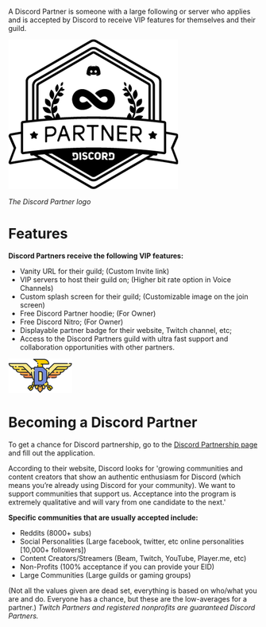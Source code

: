 <!-- TITLE: Partner -->

A Discord Partner is someone with a large following or server who applies and is accepted by Discord to receive VIP features for themselves and their guild.

![Partnerlogo](/uploads/partner/partnerlogo.png "Partnerlogo")

*The Discord Partner logo*

# Features
**Discord Partners receive the following VIP features:**
* Vanity URL for their guild; (Custom Invite link)
* VIP servers to host their guild on; (Higher bit rate option in Voice Channels)
* Custom splash screen for their guild; (Customizable image on the join screen)
* Free Discord Partner hoodie; (For Owner)
* Free Discord Nitro; (For Owner)
* Displayable partner badge for their website, Twitch channel, etc;
* Access to the Discord Partners guild with ultra fast support and collaboration opportunities with other partners.

![Njjbheg](/uploads/partner/njjbheg.png "Njjbheg")

# Becoming a Discord Partner
To get a chance for Discord partnership, go to the [Discord Partnership page](http://discordapp.com/partners) and fill out the application.

According to their website, Discord looks for 'growing communities and content creators that show an authentic enthusiasm for Discord (which means you’re already using Discord for your community). We want to support communities that support us. Acceptance into the program is extremely qualitative and will vary from one candidate to the next.'

**Specific communities that are usually accepted include:**
* Reddits (8000+ subs)
* Social Personalities (Large facebook, twitter, etc online personalities [10,000+ followers])
* Content Creators/Streamers (Beam, Twitch, YouTube, Player.me, etc)
* Non-Profits (100% acceptance if you can provide your EID)
* Large Communities (Large guilds or gaming groups)

(Not all the values given are dead set, everything is based on who/what you are and do. Everyone has a chance, but these are the low-averages for a partner.)
*Twitch Partners and registered nonprofits are guaranteed Discord Partners.*